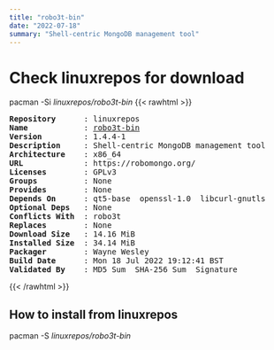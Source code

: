```yaml
---
title: "robo3t-bin"
date: "2022-07-18"
summary: "Shell-centric MongoDB management tool"
---
```


# Check linuxrepos for download

pacman -Si *linuxrepos/robo3t-bin*
{{< rawhtml >}}
<pre class="highlight">
<b>Repository</b>      : linuxrepos
<b>Name</b>            : <a href="../../x86_64/robo3t-bin-1.4.4-1-x86_64.pkg.tar.zst">robo3t-bin</a>
<b>Version</b>         : 1.4.4-1
<b>Description</b>     : Shell-centric MongoDB management tool
<b>Architecture</b>    : x86_64
<b>URL</b>             : https://robomongo.org/
<b>Licenses</b>        : GPLv3
<b>Groups</b>          : None
<b>Provides</b>        : None
<b>Depends On</b>      : qt5-base  openssl-1.0  libcurl-gnutls
<b>Optional Deps</b>   : None
<b>Conflicts With</b>  : robo3t
<b>Replaces</b>        : None
<b>Download Size</b>   : 14.16 MiB
<b>Installed Size</b>  : 34.14 MiB
<b>Packager</b>        : Wayne Wesley <wayne6324@gmail.com>
<b>Build Date</b>      : Mon 18 Jul 2022 19:12:41 BST
<b>Validated By</b>    : MD5 Sum  SHA-256 Sum  Signature
</pre>
{{< /rawhtml >}}
## How to install from linuxrepos

pacman -S *linuxrepos/robo3t-bin*
